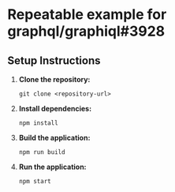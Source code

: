 # Repeatable example for graphql/graphiql#3928

## Setup Instructions

1. **Clone the repository:**

   ```
   git clone <repository-url>
   ```

2. **Install dependencies:**

   ```
   npm install
   ```

3. **Build the application:**

   ```
   npm run build
   ```

4. **Run the application:**

   ```
   npm start
   ```

